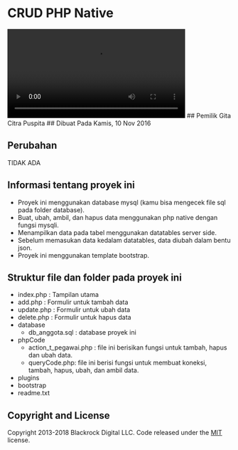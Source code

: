 # CRUD PHP Native
<video width="400" controls>
  <source src="video/CRUD-PHP-Native-1.mp4" type="video/mp4">
</video>
## Pemilik
Gita Citra Puspita
## Dibuat Pada
Kamis, 10 Nov 2016

## Perubahan
TIDAK ADA

## Informasi tentang proyek ini
- Proyek ini menggunakan database mysql (kamu bisa mengecek file sql pada folder database).
- Buat, ubah, ambil, dan hapus data menggunakan php native dengan fungsi mysqli.
- Menampilkan data pada tabel menggunakan datatables server side.
- Sebelum memasukan data kedalam datatables, data diubah dalam bentu json.
- Proyek ini menggunakan template bootstrap.

## Struktur file dan folder pada proyek ini

- index.php : Tampilan utama
- add.php : Formulir untuk tambah data
- update.php : Formulir untuk ubah data
- delete.php : Formulir untuk hapus data
- database
	- db_anggota.sql : database proyek ini
- phpCode
	- action_t_pegawai.php : file ini berisikan fungsi untuk tambah, hapus dan ubah data.
	- queryCode.php: file ini berisi fungsi untuk membuat koneksi, tambah, hapus, ubah, dan ambil data. 
- plugins
- bootstrap
- readme.txt


## Copyright and License

Copyright 2013-2018 Blackrock Digital LLC. Code released under the [MIT](https://github.com/BlackrockDigital/startbootstrap-stylish-portfolio/blob/gh-pages/LICENSE) license.
